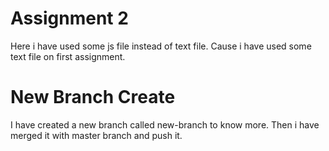 # Assignment 2

Here i have used some js file instead of text file. Cause i have used some text file on first assignment.

# New Branch Create 

I have created a new branch called new-branch to know more.
Then i have merged it with master branch and push it.
